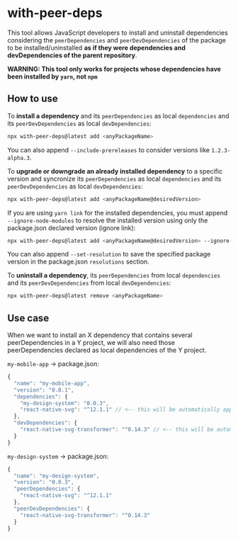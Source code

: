 # with-peer-deps

This tool allows JavaScript developers to install and uninstall dependencies considering the `peerDependencies` and `peerDevDependencies` of the package to be installed/uninstalled **as if they were dependencies and devDependencies of the parent repository**.

**WARNING: This tool only works for projects whose dependencies have been installed by `yarn`, not `npm`**

## How to use

To **install a dependency** and its `peerDependencies` as local `dependencies` and its `peerDevDependencies` as local `devDependencies`:

```bash
npx with-peer-deps@latest add <anyPackageName>
```

You can also append `--include-prereleases` to consider versions like `1.2.3-alpha.3`.

To **upgrade or downgrade an already installed dependency** to a specific version and syncronize its `peerDependencies` as local `dependencies` and its `peerDevDependencies` as local `devDependencies`:

```bash
npx with-peer-deps@latest add <anyPackageName@desiredVersion>
```

If you are using `yarn link` for the installed dependencies, you must append `--ignore-node-modules` to resolve the installed version using only the package.json declared version (ignore link):

```bash
npx with-peer-deps@latest add <anyPackageName@desiredVersion> --ignore-node-modules
```

You can also append `--set-resolution` to save the specified package version in the package.json `resolutions` section.

To **uninstall a dependency**, its `peerDependencies` from local `dependencies` and its `peerDevDependencies` from local `devDependencies`:

```bash
npx with-peer-deps@latest remove <anyPackageName>
```

## Use case

When we want to install an X dependency that contains several peerDependencies in a Y project, we will also need those peerDependencies declared as local dependencies of the Y project.

`my-mobile-app` -> package.json:

```javascript
{
  "name": "my-mobile-app",
  "version": "0.0.1",
  "dependencies": {
    "my-design-system": "0.0.3",
    "react-native-svg": "^12.1.1" // <-- this will be automatically appended when you add my-design-system using `npx with-peer-deps@latest add my-design-system`
  },
  "devDependencies": {
    "react-native-svg-transformer": "^0.14.3" // <-- this will be automatically appended when you add my-design-system using `npx with-peer-deps@latest add my-design-system`
  }
}
```

`my-design-system` -> package.json:

```javascript
{
  "name": "my-design-system",
  "version": "0.0.3",
  "peerDependencies": {
    "react-native-svg": "^12.1.1"
  },
  "peerDevDependencies": {
    "react-native-svg-transformer": "^0.14.3"
  }
}
```
